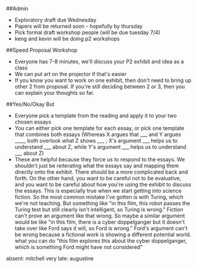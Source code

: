 ##Admin

- Exploratory draft due Wednesday
- Papers will be returned soon - hopefully by thursday
- Pick formal draft workshop people (will be due tuesday 7/4)
- keng and kevin will be doing p2 workshops

##Speed Proposal Workshop
- Everyone has 7-8 minutes, we'll discuss your P2 exhibit and idea as a class
- We can put art on the projector if that's easier
- If you know you want to work on one exhibit, then don't need to bring up other 2 from proposal. If you're still deciding between 2 or 3, then you can explain your thoughts so far.

##Yes/No/Okay But
- Everyone pick a template from the reading and apply it to your two chosen essays
- You can either pick one template for each essay, or pick one template that combines both essays
(Whereas X argues that ___ and Y argues ____, both overlook what Z shows ___ ; X's argument ___ helps us to understand ___ about Z, while Y's argument ___ helps us to understand ___ about Z)
- These are helpful because they force us to respond to the essays. We shouldn't just be reiterating what the essays say and mapping them directly onto the exhibit. There should be a more complicated back and forth. On the other hand, you want to be careful not to be evaluative, and you want to be careful about how you're using the exhibit to discuss the essays. This is especially true when we start getting into science fiction. So the most common mistake I've gotten is with Turing, which we're not teaching. But something like "in this film, this robot passes the Turing test but still clearly isn't intelligent, so Turing is wrong." Fiction can't prove an argument like that wrong. So maybe a similar argument would be like "in this film, there is a cyber doppelganger but it doesn't take over like Ford says it will, so Ford is wrong." Ford's argument can't be wrong because a fictional work is showing a different potential world. what you can do "this film explores this about the cyber doppelganger, which is something Ford might have not considered"

absent: mitchell
very late: augustine 
